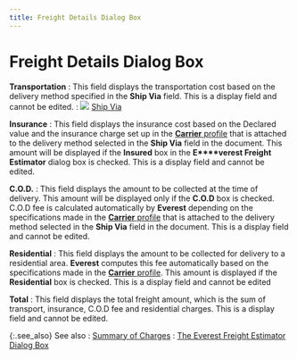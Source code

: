 ```yaml
---
title: Freight Details Dialog Box
---
```


# Freight Details Dialog Box


**Transportation**
: This field displays the transportation cost based  on the delivery method specified in the **Ship 
 Via** field. This is a display field and cannot be edited.
: ![]({{site.sp_baseurl}}/img/lens.gif) [Ship  Via]({{site.sp_baseurl}}/sales-ret-docs/sales-ret-doc/contents/tab-details/dtls-info/delivery/ship_via_delivery_information_sales_return_document_content.html)


**Insurance**
: This field displays the insurance cost based on  the Declared value and the insurance charge set up in the [**Carrier** profile]({{site.sc_chm}}/misc/delivery_method_profile_rate_tab.html) that is attached  to the delivery method selected in the **Ship 
 Via** field in the document. This amount will be displayed if the  **Insured** box in the **E****verest Freight Estimator** dialog box  is checked. This is a display field and cannot be edited.


**C.O.D.**
: This field displays the amount to be collected at  the time of delivery. This amount will be displayed only if the **C.O.D**  box is checked. C.O.D  fee is calculated automatically by **Everest**  depending on the specifications made in the [**Carrier** profile]({{site.sc_chm}}/misc/delivery_method_profile_rate_tab.html) that is attached  to the delivery method selected in the **Ship 
 Via** field in the document. This is a display field and cannot be  edited.


**Residential**
: This field displays the amount to be collected for  delivery to a residential area. **Everest**  computes this fee automatically based on the specifications made in the  [**Carrier** profile]({{site.sc_chm}}/misc/delivery_method_profile_rate_tab.html). This amount is  displayed if the **Residential** box  is checked. This is a display field and cannot be edited


**Total**
: This field displays the total freight amount, which  is the sum of transport, insurance, C.O.D  fee and residential charges. This is a display field and cannot be edited.


{:.see_also}
See also
: [Summary  of Charges]({{site.sp_baseurl}}/misc/summary_of_charges_everest_freight_estimator_db.html)
: [The  Everest Freight Estimator Dialog Box]({{site.sp_baseurl}}/sales-docs/docs-profile/options/utility/freight-est/everest-freight-estimator/the_everest_freight_estimator_dialog_box.html)
